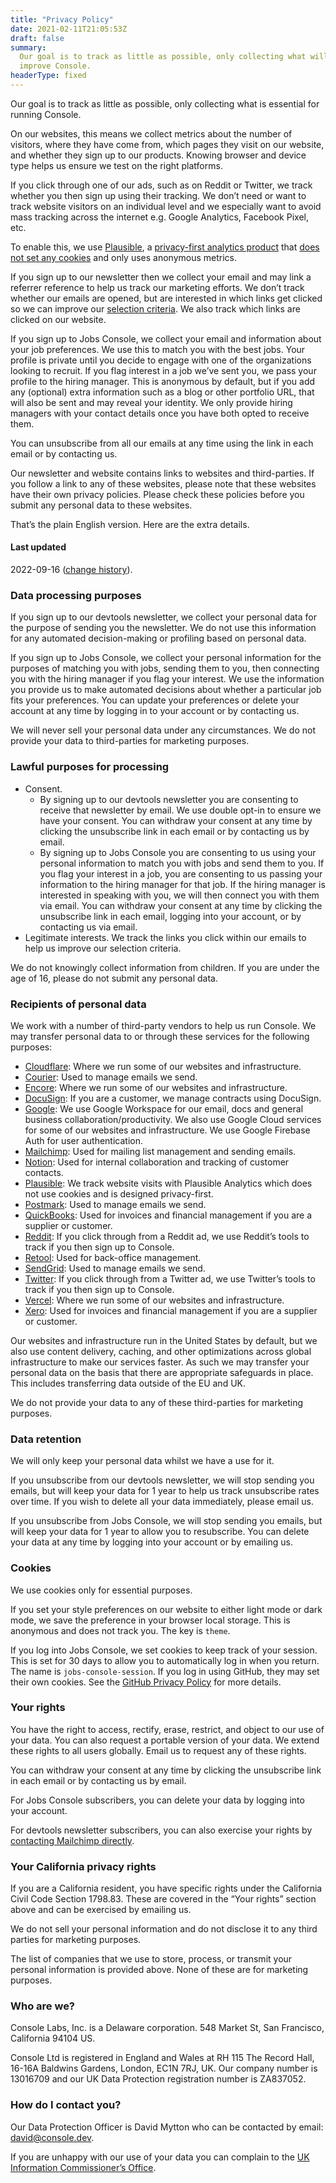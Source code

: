 ```yaml
---
title: "Privacy Policy"
date: 2021-02-11T21:05:53Z
draft: false
summary:
  Our goal is to track as little as possible, only collecting what will help us
  improve Console.
headerType: fixed
---
```


Our goal is to track as little as possible, only collecting what is essential
for running Console.

On our websites, this means we collect metrics about the number of visitors,
where they have come from, which pages they visit on our website, and whether
they sign up to our products. Knowing browser and device type helps us ensure we
test on the right platforms. 

If you click through one of our ads, such as on Reddit or Twitter, we track
whether you then sign up using their tracking. We don’t need or want to track
website visitors on an individual level and we especially want to avoid mass
tracking across the internet e.g. Google Analytics, Facebook Pixel, etc.

To enable this, we use [Plausible](https://plausible.io/), a [privacy-first
analytics product](https://blog.console.dev/picking-privacy-first-analytics/)
that [does not set any cookies](https://plausible.io/data-policy) and only uses
anonymous metrics.

If you sign up to our newsletter then we collect your email and may link a
referrer reference to help us track our marketing efforts. We don’t track
whether our emails are opened, but are interested in which links get clicked so
we can improve our [selection criteria](selection-criteria/). We also track
which links are clicked on our website.

If you sign up to Jobs Console, we collect your email and information about your
job preferences. We use this to match you with the best jobs. Your profile is
private until you decide to engage with one of the organizations looking to
recruit. If you flag interest in a job we’ve sent you, we pass your profile to
the hiring manager. This is anonymous by default, but if you add any (optional)
extra information such as a blog or other portfolio URL, that will also be sent
and may reveal your identity. We only provide hiring managers with your contact
details once you have both opted to receive them.

You can unsubscribe from all our emails at any time using the link in each email
or by contacting us.

Our newsletter and website contains links to websites and third-parties. If you
follow a link to any of these websites, please note that these websites have
their own privacy policies. Please check these policies before you submit any
personal data to these websites.

That’s the plain English version. Here are the extra details.

#### Last updated

2022-09-16 ([change
history](https://github.com/consoledotdev/home/commits/main/content/privacy.md)).

### Data processing purposes

If you sign up to our devtools newsletter, we collect your personal data for the
purpose of sending you the newsletter. We do not use this information for any
automated decision-making or profiling based on personal data. 

If you sign up to Jobs Console, we collect your personal information for the
purposes of matching you with jobs, sending them to you, then connecting you
with the hiring manager if you flag your interest. We use the information you
provide us to make automated decisions about whether a particular job fits your
preferences. You can update your preferences or delete your account at any time
by logging in to your account or by contacting us.

We will never sell your personal data under any circumstances. We do not provide
your data to third-parties for marketing purposes.

### Lawful purposes for processing

-   Consent.  
    -  By signing up to our devtools newsletter you are consenting to receive
       that newsletter by email. We use double opt-in to ensure we have your
       consent. You can withdraw your consent at any time by clicking the
       unsubscribe link in each email or by contacting us by email.
    -  By signing up to Jobs Console you are consenting to us using your
       personal information to match you with jobs and send them to you. If you
       flag your interest in a job, you are consenting to us passing your
       information to the hiring manager for that job. If the hiring manager is
       interested in speaking with you, we will then connect you with them via
       email. You can withdraw your consent at any time by clicking the
       unsubscribe link in each email, logging into your account, or by
       contacting us via email.
- Legitimate interests. We track the links you click within our emails to help
  us improve our selection criteria.

We do not knowingly collect information from children. If you are under the age
of 16, please do not submit any personal data.

### Recipients of personal data

We work with a number of third-party vendors to help us run Console. We may
transfer personal data to or through these services for the following purposes:

- [Cloudflare](https://www.cloudflare.com/): Where we run some of our websites
  and infrastructure.
- [Courier](https://www.courier.com/privacy/): Used to manage emails we send.  
- [Encore](https://encore.dev/): Where we run some of our websites and
  infrastructure.
- [DocuSign](https://www.docusign.com/): If you are a customer, we manage
  contracts using DocuSign.
- [Google](https://www.google.com): We use Google Workspace for our email, docs
  and general business collaboration/productivity. We also use Google Cloud
  services for some of our websites and infrastructure. We use Google Firebase
  Auth for user authentication.
- [Mailchimp](https://mailchimp.com/): Used for mailing list management and
  sending emails.
- [Notion](https://notion.so): Used for internal collaboration and tracking of
  customer contacts.
- [Plausible](https://plausible.io/): We track website visits with Plausible
  Analytics which does not use cookies and is designed privacy-first.
- [Postmark](https://postmarkapp.com/): Used to manage emails we send.
- [QuickBooks](https://quickbooks.intuit.com/): Used for invoices and financial
  management if you are a supplier or customer.
- [Reddit](https://www.reddit.com/): If you click through from a Reddit ad, we
  use Reddit’s tools to track if you then sign up to Console.
- [Retool](https://retool.com/): Used for back-office management.
- [SendGrid](https://sendgrid.com/): Used to manage emails we send.
- [Twitter](https://twitter.com/): If you click through from a Twitter ad, we
  use Twitter’s tools to track if you then sign up to Console.
- [Vercel](https://vercel.com/): Where we run some of our websites and
  infrastructure.
- [Xero](https://xero.com): Used for invoices and financial management if you
  are a supplier or customer.

Our websites and infrastructure run in the United States by default, but we also
use content delivery, caching, and other optimizations across global
infrastructure to make our services faster. As such we may transfer your
personal data on the basis that there are appropriate safeguards in place. This
includes transferring data outside of the EU and UK.

We do not provide your data to any of these third-parties for marketing
purposes.

### Data retention

We will only keep your personal data whilst we have a use for it. 

If you unsubscribe from our devtools newsletter, we will stop sending you
emails, but will keep your data for 1 year to help us track unsubscribe rates
over time. If you wish to delete all your data immediately, please email us.

If you unsubscribe from Jobs Console, we will stop sending you emails, but will
keep your data for 1 year to allow you to resubscribe. You can delete your data
at any time by logging into your account or by emailing us.

### Cookies

We use cookies only for essential purposes.

If you set your style preferences on our website to either light mode or dark
mode, we save the preference in your browser local storage. This is anonymous
and does not track you. The key is `theme`.

If you log into Jobs Console, we set cookies to keep track of your session. This
is set for 30 days to allow you to automatically log in when you return. The
name is `jobs-console-session`. If you log in using GitHub, they may set their
own cookies. See the [GitHub Privacy
Policy](https://docs.github.com/en/site-policy/privacy-policies) for more
details.

### Your rights

You have the right to access, rectify, erase, restrict, and object to our use of
your data. You can also request a portable version of your data. We extend these
rights to all users globally. Email us to request any of these rights.

You can withdraw your consent at any time by clicking the unsubscribe link in
each email or by contacting us by email.

For Jobs Console subscribers, you can delete your data by logging into your
account.

For devtools newsletter subscribers, you can also exercise your rights by
[contacting Mailchimp directly](https://mailchimp.com/en-gb/privacy-rights/).

### Your California privacy rights

If you are a California resident, you have specific rights under the California
Civil Code Section 1798.83. These are covered in the “Your rights” section above
and can be exercised by emailing us.

We do not sell your personal information and do not disclose it to any third
parties for marketing purposes.

The list of companies that we use to store, process, or transmit your personal
information is provided above. None of these are for marketing purposes.

### Who are we?

Console Labs, Inc. is a Delaware corporation. 548 Market St, San Francisco,
California 94104 US.

Console Ltd is registered in England and Wales at RH 115 The Record Hall, 16-16A
Baldwins Gardens, London, EC1N 7RJ, UK. Our company number is 13016709 and our
UK Data Protection registration number is ZA837052.

### How do I contact you?

Our Data Protection Officer is David Mytton who can be contacted by email:
david@console.dev.

If you are unhappy with our use of your data you can complain to the [UK
Information Commissioner’s Office](https://ico.org.uk/).